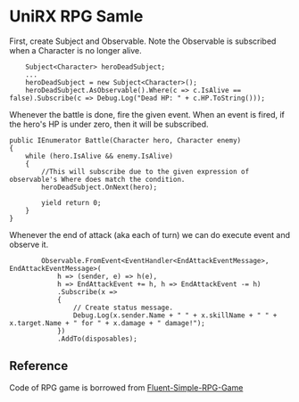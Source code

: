 UniRX RPG Samle
===

First, create Subject and Observable. Note the Observable is subscribed when a Character is no longer alive.

```
    Subject<Character> heroDeadSubject;
    ...
    heroDeadSubject = new Subject<Character>();
    heroDeadSubject.AsObservable().Where(c => c.IsAlive == false).Subscribe(c => Debug.Log("Dead HP: " + c.HP.ToString()));    
```

Whenever the battle is done, fire the given event. When an event is fired, if the hero's HP is under zero, then it will be subscribed.

```
public IEnumerator Battle(Character hero, Character enemy)
{
    while (hero.IsAlive && enemy.IsAlive)
    {
        //This will subscribe due to the given expression of observable's Where does match the condition.
        heroDeadSubject.OnNext(hero);

        yield return 0;            
    }
}
```

Whenever the end of attack (aka each of turn) we can do execute event and observe it.

```
        Observable.FromEvent<EventHandler<EndAttackEventMessage>, EndAttackEventMessage>(
            h => (sender, e) => h(e),
            h => EndAttackEvent += h, h => EndAttackEvent -= h)
            .Subscribe(x => 
            {
                // Create status message.
                Debug.Log(x.sender.Name + " " + x.skillName + " " + x.target.Name + " for " + x.damage + " damage!");
            })
            .AddTo(disposables);

```

Reference
---

Code of RPG game is borrowed from [Fluent-Simple-RPG-Game](https://github.com/primaryobjects/Fluent-Simple-RPG-Game)
